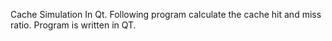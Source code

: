 Cache Simulation In Qt.
Following program calculate the cache hit and miss ratio. Program is written in QT. 
